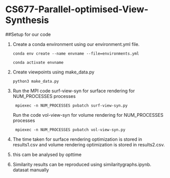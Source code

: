 # CS677-Parallel-optimised-View-Synthesis

##Setup for our code

1. Create a conda environment using our environment.yml file.
   ```
   conda env create --name envname --file=environments.yml 

   conda activate envname 
   ```
2. Create viewpoints using make_data.py
   ```
   python3 make_data.py
   ```

4. Run the MPI code surf-view-syn for surface rendering for NUM_PROCESSES processes
   ```
    mpiexec -n NUM_PROCESSES pvbatch surf-view-syn.py
   ```
   
   Run the code vol-view-syn for volume rendering for NUM_PROCESSES processes
   ```
    mpiexec -n NUM_PROCESSES pvbatch vol-view-syn.py
   ```

6. The time taken for surface rendering optimization is stored in results1.csv and volume rendering optimization is stored in results2.csv.
7. this cam be analysed by opttime
   
8. Similarity results can be reproduced using similaritygraphs.ipynb. datasat manually
